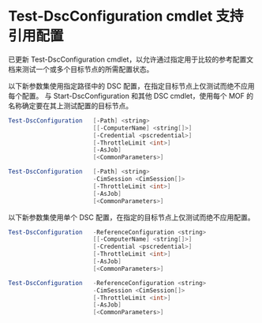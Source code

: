 # Test-DscConfiguration cmdlet 支持引用配置

已更新 Test-DscConfiguration cmdlet，以允许通过指定用于比较的参考配置文档来测试一个或多个目标节点的所需配置状态。

以下新参数集使用指定路径中的 DSC 配置，在指定目标节点上仅测试而绝不应用每个配置。 与 Start-DscConfiguration 和其他 DSC cmdlet，使用每个 MOF 的名称确定要在其上测试配置的目标节点。 

```PowerShell
Test-DscConfiguration   [-Path] <string> 
                        [[-ComputerName] <string[]>] 
                        [-Credential <pscredential>] 
                        [-ThrottleLimit <int>] 
                        [-AsJob] 
                        [<CommonParameters>]

Test-DscConfiguration   [-Path] <string> 
                        -CimSession <CimSession[]> 
                        [-ThrottleLimit <int>] 
                        [-AsJob] 
                        [<CommonParameters>]
```

以下新参数集使用单个 DSC 配置，在指定的目标节点上仅测试而绝不应用配置。 

```PowerShell
Test-DscConfiguration   -ReferenceConfiguration <string> 
                        [[-ComputerName] <string[]>]
                        [-Credential <pscredential>] 
                        [-ThrottleLimit <int>] 
                        [-AsJob] 
                        [<CommonParameters>]

Test-DscConfiguration   -ReferenceConfiguration <string> 
                        -CimSession <CimSession[]> 
                        [-ThrottleLimit <int>] 
                        [-AsJob] 
                        [<CommonParameters>]
```


<!--HONumber=Aug16_HO3-->


